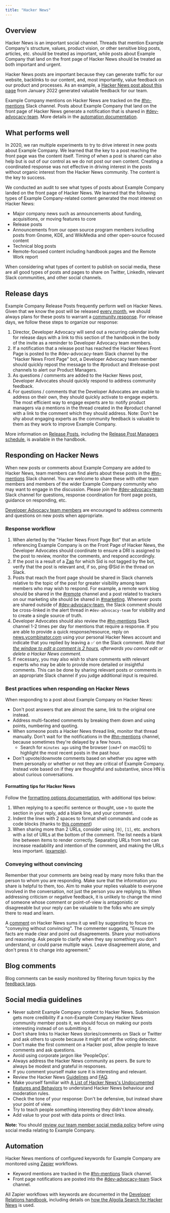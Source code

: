 ```yaml
---
title: "Hacker News"
---
```


## Overview

Hacker News is an important social channel. Threads that mention Example Company's structure, values, product vision, or other sensitive blog posts, articles, etc. should be treated as important, while posts about Example Company that land on the front page of Hacker News should be treated as both important and urgent.

Hacker News posts are important because they can generate traffic for our website, backlinks to our content, and, most importantly, value feedback on our product and processes. As an example, a [Hacker News post about this page](https://news.ycombinator.com/item?id=30003221) from January 2022 generated valuable feedback for our team.

Example Company mentions on Hacker News are tracked on the [#hn-mentions](https://example_company.slack.com/messages/hn-mentions) Slack channel. Posts about Example Company that land on the front page of Hacker News generate a notification that is shared in [#dev-advocacy-team](https://example_company.slack.com/messages/dev-advocacy-team). More details in the [automation documentation](/handbook/marketing/developer-relations/developer-advocacy/hacker-news/#automation).

## What performs well

In 2020, we ran multiple experiments to try to drive interest in new posts about Example Company. We learned that the key to a post reaching the front page was the content itself. Timing of when a post is shared can also help but is out of our control as we do not post our own content. Creating a coordinated response was not effective in driving interest in the posts without organic interest from the Hacker News community. The content is the key to success.

We conducted an audit to see what types of posts about Example Company landed on the front page of Hacker News. We learned that the following types of Example Company-related content generated the most interest on Hacker News:

- Major company news such as announcements about funding, acquisitions, or moving features to core
- Release posts
- Announcements from our open source program members including posts from Gnome, KDE, and WikiMedia and other open-source focused content
- Technical blog posts
- Remote-focused content including handbook pages and the Remote Work report

When considering what types of content to publish on social media, these are all good types of posts and pages to share on Twitter, LinkedIn, relevant Slack communities, and other social channels.

## Release days

Example Company Release Posts frequently perform well on Hacker News. Given that we know the post will be released [every month](/handbook/engineering/releases/), we should always plans for these posts to warrant a [community response](/handbook/marketing/developer-relations/developer-advocacy/community-response/). For release days, we follow these steps to organize our response:

1. Director, Developer Advocacy will send out a recurring calendar invite for release days with a link to this section of the handbook in the body of the invite as a reminder to Developer Advocacy team members.
1. If a notification that a release post has reached the Hacker News Front Page is posted to the #dev-advocacy-team Slack channel by the "Hacker News Front Page" bot, a Developer Advocacy team member should quickly repost the message to the #product and #release-post channels to alert our Product Managers.
1. As questions / comments are added to the Hacker News post, Developer Advocates should quickly respond to address community feedback.
1. For questions / comments that the Developer Advocates are unable to address on their own, they should quickly activate to engage experts. The most efficient way to engage experts are to: notify product managers via `@` mentions in the thread created in the #product channel with a link to the comment which they should address. Note: Don't be shy about engaging experts as the community feedback is valuable to them as they work to improve Example Company.

More information on [Release Posts](/handbook/marketing/blog/release-posts/), including the [Release Post Managers schedule](/handbook/marketing/blog/release-posts/managers/), is available in the handbook.

## Responding on Hacker News

When new posts or comments about Example Company are added to Hacker News, team members can find alerts about these posts in the [#hn-mentions](https://example_company.slack.com/messages/hn-mentions) Slack channel. You are welcome to share these with other team members and members of the wider Example Company community who may want to engage in the discussion. Please join the [#dev-advocacy-team](https://example_company.slack.com/messages/dev-advocacy-team) Slack channel for questions, response coordination for front page posts, guidance on responding, etc.

[Developer Advocacy team members](/handbook/marketing/developer-relations/developer-advocacy/) are encouraged to address comments and questions on new posts when appropriate.

### Response workflow

1. When alerted by the "Hacker News Front Page Bot" that an article referencing Example Company is on the Front Page of Hacker News, the Developer Advocates should coordinate to ensure a DRI is assigned to the post to review, monitor the comments, and respond accordingly.
1. If the post is a result of a [Zap](/handbook/marketing/developer-relations/workflows-tools/zapier/#current-zaps) for which Sid is not tagged by the bot, verify that the post is relevant and, if so, ping @Sid in the thread on Slack.
1. Posts that reach the front page should be shared in Slack channels relative to the topic of the post for greater visibility among team members who may wish to respond. For example, a remote work blog should be shared in the [#remote](https://example_company.slack.com/messages/remote) channel and a post related to trackers on our marketing site should be shared in [#marketing](https://example_company.slack.com/messages/marketing). Whenever posts are shared outside of [#dev-advocacy-team](https://example_company.slack.com/messages/dev-advocacy-team), the Slack comment should be cross-linked in the alert thread in `#dev-advocacy-team` for visibility and to create a single source of truth.
1. Developer Advocates should also review the [#hn-mentions](https://example_company.slack.com/messages/hn-mentions) Slack channel 1-2 times per day for mentions that require a response. If you are able to provide a quick response/resource, reply on [news.ycombinator.com](https://news.ycombinator.com) using your personal Hacker News account and indicate that you replied by leaving a :white_check_mark: on the Slack comment. _Note that [the window to edit a comment is 2 hours](https://github.com/minimaxir/hacker-news-undocumented#editdelete-time-limits), afterwards you cannot edit or delete a Hacker News comment._
1. If necessary, you may also wish to share comments with relevant experts who may be able to provide more detailed or insightful comments. This can be done by sharing relevant posts or comments in an appropriate Slack channel if you judge additional input is required.

### Best practices when responding on Hacker News

When responding to a post about Example Company on Hacker News:

- Don't post answers that are almost the same, link to the original one instead.
- Address multi-faceted comments by breaking them down and using points, numbering and quoting.
- When someone posts a Hacker News thread link, monitor that thread manually. Don't wait for the notifications in the [#hn-mentions](https://example_company.slack.com/messages/hn-mentions) channel, because sometimes they're delayed by a few hours.
  - Search for `minutes ago` using the browser (`cmd+f` on macOS) to highlight the most recent posts in the past hour.
- Don't upvote/downvote comments based on whether you agree with them personally or whether or not they are critical of Example Company. Instead vote based on if they are thoughtful and substantive, since HN is about curious conversations.

#### Formatting tips for Hacker News

Follow the [formatting options documentation](https://news.ycombinator.com/formatdoc), with additional tips below:

1. When replying to a specific sentence or thought, use `>` to quote the section in your reply, add a blank line, and your comment.
2. Indent the lines with 2 spaces to format shell commands and code as code blocks (thanks to [this comment](https://news.ycombinator.com/item?id=33108536))
3. When sharing more than 2 URLs, consider using `[0]`, `[1]`, etc. anchors with a list of URLs at the bottom of the comment. The list needs a blank line between items to render correctly. Separating URLs from text can increase readability and intention of the comment, and making the URLs less important. ([example](https://news.ycombinator.com/item?id=32155848)).

### Conveying without convincing

Remember that your comments are being read by many more folks than the person to whom you are responding. Make sure that the information you share is helpful to them, too. Aim to make your replies valuable to everyone involved in the conversation, not just the person you are replying to. When addressing criticism or negative feedback, it is unlikely to change the mind of someone whose comment or point-of-view is antagonistic or disagreeable but your reply can be valuable to the folks who are simply there to read and learn.

A [comment](https://news.ycombinator.com/item?id=30006193) on Hacker News sums it up well by suggesting to focus on "conveying without convincing". The commenter suggests, "Ensure the facts are made clear and point out disagreements. Share your motivations and reasoning. Ask people to clarify when they say something you don't understand, or could parse multiple ways. Leave disagreement alone, and don't press it to change into agreement."

## Blog comments

Blog comments can be easily monitored by filtering forum topics by the [feedback tags](/handbook/marketing/developer-relations/workflows-tools/forum/#tags).

## Social media guidelines

- Never submit Example Company content to Hacker News. Submission gets more credibility if a non-Example Company Hacker News community member posts it, we should focus on making our posts interesting instead of on submitting it.
- Don't share links to Hacker News stories/comments on Slack or Twitter and ask others to upvote because it might set off the voting detector.
- Don't make the first comment on a Hacker post, allow people to leave comments and ask questions.
- Avoid using corporate jargon like 'PeopleOps'.
- Always address the Hacker News community as peers. Be sure to always be modest and grateful in responses.
- If you comment yourself make sure it is interesting and relevant.
- Review the Hacker News [Guidelines](https://news.ycombinator.com/newsguidelines.html) and [FAQ](https://news.ycombinator.com/newsfaq.html).
- Make yourself familiar with [A List of Hacker News's Undocumented Features and Behaviors](https://github.com/minimaxir/hacker-news-undocumented) to understand Hacker News behaviour and moderation rules.
- Check the tone of your response: Don't be defensive, but instead share your point of view.
- Try to teach people something interesting they didn't know already.
- Add value to your post with data points or direct links.

**Note:** You should [review our team member social media policy](/handbook/marketing/team-member-social-media-policy/) before using social media relating to Example Company.

## Automation

Hacker News mentions of configured keywords for Example Company are monitored using [Zapier](https://zapier.com) workflows.

- Keyword mentions are tracked in the [#hn-mentions](https://example_company.slack.com/messages/hn-mentions) Slack channel.
- Front page notifications are posted into the [#dev-advocacy-team](https://example_company.slack.com/messages/dev-advocacy-team) Slack channel.

All Zapier workflows with keywords are documented in the [Developer Relations handbook](/handbook/marketing/developer-relations/workflows-tools/zapier/#current-zaps), including details on [how the Algolia Search for Hacker News](/handbook/marketing/developer-relations/workflows-tools/zapier/#zaps-for-hacker-news) is used.

